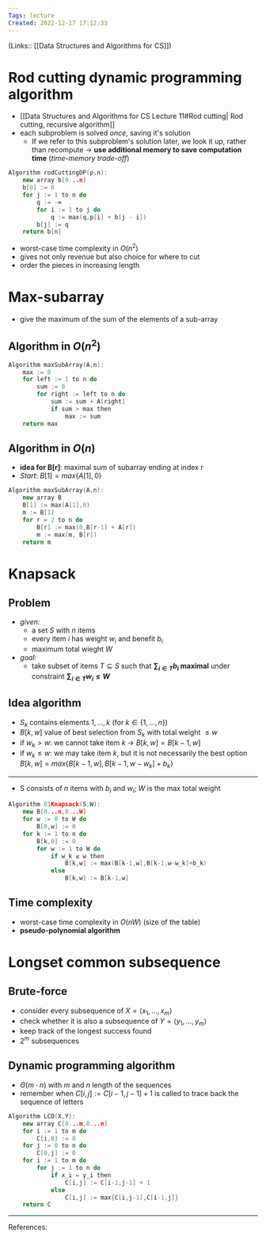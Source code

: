 ```yaml
---
Tags: lecture
Created: 2022-12-17 17:12:33
---
```

(Links:: [[Data Structures and Algorithms for CS]])
# Rod cutting dynamic programming algorithm
- [[Data Structures and Algorithms for CS Lecture 11#Rod cutting| Rod cutting, recursive algorithm]]
- each subproblem is solved *once*, saving it's solution
	- If we refer to this subproblem's solution later, we look it up, rather than recompute
	  -> **use additional memory to save computation time** (*time-memory trade-off*)
```cpp
Algorithm rodCuttingDP(p,n):
	new array b[0...n]
	b[0] := 0
	for j := 1 to n do
		q := -∞
		for i := 1 to j do
			q := max(q,p[i] + b[j - i])
		b[j] := q
	return b[n]
```
- worst-case time complexity in $O(n^2)$
- gives not only revenue but also choice for where to cut
- order the pieces in increasing length
# Max-subarray
- give the maximum of the sum of the elements of a sub-array
## Algorithm in $O(n^2)$
```cpp
Algorithm maxSubArray(A,n):
	max := 0
	for left := 1 to n do
		sum := 0
		for right := left to n do
			sum := sum + A[right]
			if sum > max then
				max := sum
	return max
```
## Algorithm in $O(n)$
- **idea for B[r]**: maximal sum of subarray ending at index r 
- *Start*: $B[1] = max\{A[1],0\}$
```cpp
Algorithm maxSubArray(A,n):
	new array B
	B[1] := max(A[1],0)
	m := B[1]
	for r = 2 to n do 
		B[r] := max(0,B[r-1] + A[r])
		m := max(m, B[r])
	return m
```
# Knapsack
##  Problem
- *given:* 
	- a set $S$ with $n$ items
	- every item $i$ has weight $w_i$ and benefit $b_i$
	- maximum total wieght $W$
- *goal:*
	- take subset of items $T \subseteq S$ such that **$\sum_{i\in T}b_i$ maximal** under constraint **$\sum_{i\in T}w_i\leq W$**
## Idea algorithm
- $S_k$ contains elements $1,...,k$ (for $k \in\{1,...,n\}$)
- $B[k,w]$ value of best selection from $S_k$ with total weight $\leq w$
- if $w_k > w$: we cannot take item $k$
  -> $B[k,w] = B[k-1,w]$
- if $w_k \leq w$: we may take item $k$, but it is not necessarily the best option $B[k,w]=max\{B[k-1,w],B[k-1,w-w_k]+b_k\}$
___
- S consists of $n$ items with $b_i$ and $w_i$; $W$ is the max total weight
```cpp
Algorithm 01Knapsack(S,W):
	new B[0...n,0...W]
	for w := 0 to W do
		B[0,w] := 0
	for k := 1 to n do
		B[k,0] := 0
		for w := 1 to W do
			if w_k ≤ w then
				B[k,w] := max(B[k-1,w],B[k-1,w-w_k]+b_k)
			else
				B[k,w] := B[k-1,w]
```
## Time complexity
- worst-case time complexity in $O(nW)$ (size of the table)
- **pseudo-polynomial algorithm**
# Longset common subsequence
## Brute-force
- consider every subsequence of $X = \langle x_1,..., x_m\rangle$
- check whether it is also a subsequence of $Y=\langle y_1,...,y_m\rangle$
- keep track of the longest success found
- $2^m$ subsequences
## Dynamic programming algorithm
- $\Theta (m\cdot n)$ with $m$ and $n$ length of the sequences
- remember when $C[i,j] := C[i-1,j-1] + 1$ is called to trace back the sequence of letters
```cpp
Algorithm LCD(X,Y):
	new array C[0...m,0...n]
	for i := 1 to m do
		C[i,0] := 0
	for j := 0 to n do
		C[0,j] := 0
	for i := 1 to m do
		for j := 1 to n do
			if x_i = y_i then
				C[i,j] := C[i-1,j-1] + 1
			else
				C[i,j] := max{C[i,j-1],C[i-1,j]}
	return C
```


---
References: